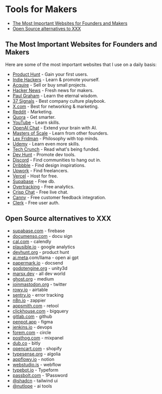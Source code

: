 # Tools for Makers <!-- omit in toc -->

- [The Most Important Websites for Founders and Makers](#the-most-important-websites-for-founders-and-makers)
- [Open Source alternatives to XXX](#open-source-alternatives-to-xxx)

## The Most Important Websites for Founders and Makers

Here are some of the most important websites that I use on a daily basis:

- [Product Hunt](http://producthunt.com) - Gain your first users.
- [Indie Hackers](http://indiehackers.com) - Learn & promote yourself.
- [Acquire](http://acquire.com) - Sell or buy small projects.
- [Hacker News](http://news.ycombinator.com) - Fresh news for makers.
- [Paul Graham](http://paulgraham.com) - Learn the eternal wisdom.
- [37 Signals](http://37signals.com) - Best company culture playbook.
- [X.com](http://x.com/) - Best for networking & marketing.
- [Reddit](http://reddit.com) - Marketing.
- [Quora](http://quora.com) - Get smarter.
- [YouTube](http://youtube.com) - Learn skills.
- [OpenAI Chat](http://chat.openai.com) - Extend your brain with AI.
- [Masters of Scale](http://mastersofscale.com) - Learn from other founders.
- [Lex Fridman](http://lexfridman.com) - Philosophy with top minds.
- [Udemy](http://udemy.com) - Learn even more skills.
- [Tech Crunch](http://techcrunch.com) - Read what's being funded.
- [Dev Hunt](http://devhunt.org) - Promote dev tools.
- [Discord](http://discord.com) - Find communities to hang out in.
- [Dribbble](http://dribbble.com) - Find design inspirations.
- [Upwork](http://upwork.com) - Find freelancers.
- [Vercel](http://vercel.com) - Host for free.
- [Supabase](http://supabase.com) - Free db.
- [Overtracking](http://overtracking.com) - Free analytics.
- [Crisp Chat](http://crisp.chat) - Free live chat.
- [Canny](http://canny.io) - Free customer feedback integration.
- [Clerk](http://clerk.com) - Free user auth.

## Open Source alternatives to XXX

- [supabase.com](http://supabase.com) - firebase
- [documenso.com](http://documenso.com) - docu sign
- [cal.com](http://cal.com) - calendly
- [plausible.io](http://plausible.io) - google analytics
- [devhunt.org](http://devhunt.org) - product hunt
- [ai.meta](http://ai.meta).com/llama - open ai gpt
- [papermark.io](http://papermark.io) - docsend
- [godotengine.org](http://godotengine.org) - unity3d
- [marsx.dev](http://marsx.dev) - all dev world
- [ghost.org](http://ghost.org) - medium
- [joinmastodon.org](http://joinmastodon.org) - twitter
- [rowy.io](http://rowy.io) - airtable
- [sentry.io](http://sentry.io) - error tracking
- [n8n.io](http://n8n.io) - zappier
- [appsmith.com](http://appsmith.com) - retool
- [clickhouse.com](http://clickhouse.com) - bigquery
- [gitlab.com](http://gitlab.com) - github
- [penpot.app](http://penpot.app) - figma
- [jenkins.io](http://jenkins.io) - devops
- [forem.com](http://forem.com) - circle
- [posthog.com](http://posthog.com) - mixpanel
- [dub.co](http://dub.co) - bitly
- [opencart.com](http://opencart.com) - shopify
- [typesense.org](http://typesense.org) - algolia
- [appflowy.io](http://appflowy.io) - notion
- [webstudio.is](http://webstudio.is) - webflow
- [typebot.io](http://typebot.io) - Typeform
- [passbolt.com](http://passbolt.com) - 1Password
- [@shadcn](http:x.com/shadcn) - tailwind ui
- [@nutlope](http:x.com/nutlope) - ai tools
